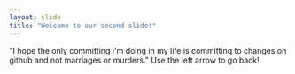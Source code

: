 ```yaml
---
layout: slide
title: "Welcome to our second slide!"
---
```

"I hope the only committing i'm doing in my life is committing to changes on github and not marriages or murders."
Use the left arrow to go back!
